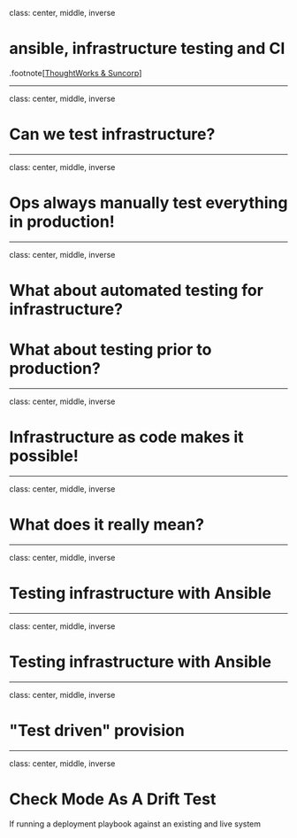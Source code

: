 class: center, middle, inverse

# ansible, infrastructure testing and CI
.footnote[[ThoughtWorks & Suncorp]()]

---
class: center, middle, inverse
# Can we test infrastructure?
<!-- yes, of course. ops always manuually test. varification scripts maybe? can we know if 
the command/instructruction we type in prod enviroment will work not bring down catastrophically any server?-->

---
class: center, middle, inverse
# Ops always manually test everything in production!
<!-- instructions, and procedures are in the head -->

---
class: center, middle, inverse
# What about automated testing for infrastructure? 
# What about testing prior to production?
<!-- instructions, and procedures are in the head -->

---
class: center, middle, inverse
# Infrastructure as code makes it possible!
<!-- instructions, and procedures are in the head -->

---
class: center, middle, inverse
# What does it really mean?
<!-- instructions, and procedures are in the head -->

---
class: center, middle, inverse
# Testing infrastructure with Ansible
<!-- instructions, and procedures are in the head -->

---
class: center, middle, inverse
# Testing infrastructure with Ansible
<!-- instructions, and procedures are in the head -->

---
class: center, middle, inverse
# "Test driven" provision
<!-- There are many options. Ansible is actually designed to be a “fail-fast” and ordered system, therefore it makes it easy to embed testing directly in Ansible playbooks.

By incorporating a degree of testing into your deployment workflow, there will be fewer surprises when code hits production and, in many cases, tests can be leveraged in production to prevent failed updates from migrating across an entire installation. Since it’s push-based, it’s also very easy to run the steps on the localhost or testing servers. Ansible lets you insert as many checks and balances into your upgrade workflow as you would like to have.

-->
---
class: center, middle, inverse
# Check Mode As A Drift Test
If running a deployment playbook against an existing and live system

